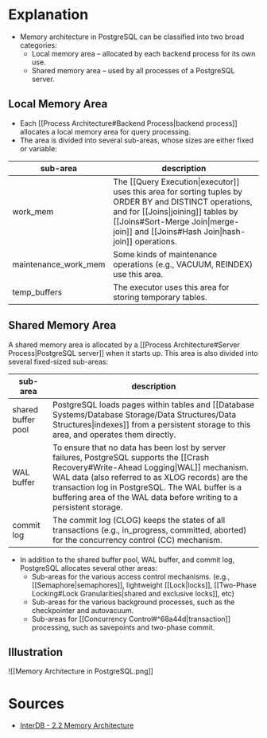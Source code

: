 # Explanation
- Memory architecture in PostgreSQL can be classified into two broad categories:
	- Local memory area – allocated by each backend process for its own use.
	- Shared memory area – used by all processes of a PostgreSQL server.

## Local Memory Area
- Each [[Process Architecture#Backend Process|backend process]] allocates a local memory area for query processing.
- The area is divided into several sub-areas, whose sizes are either fixed or variable:

| sub-area             | description                                                                                                                                                                                                                        |
| -------------------- | ---------------------------------------------------------------------------------------------------------------------------------------------------------------------------------------------------------------------------------- |
| work_mem             | The [[Query Execution\|executor]] uses this area for sorting tuples by ORDER BY and DISTINCT operations, and for [[Joins\|joining]] tables by [[Joins#Sort-Merge Join\|merge-join]] and [[Joins#Hash Join\|hash-join]] operations. |
| maintenance_work_mem | Some kinds of maintenance operations (e.g., VACUUM, REINDEX) use this area.                                                                                                                                                        |
| temp_buffers         | The executor uses this area for storing temporary tables.                                                                                                                                                                          |

## Shared Memory Area
A shared memory area is allocated by a [[Process Architecture#Server Process|PostgreSQL server]] when it starts up.
This area is also divided into several fixed-sized sub-areas:

| sub-area           | description                                                                                                                                                                                                                                                                                                           |
| ------------------ | --------------------------------------------------------------------------------------------------------------------------------------------------------------------------------------------------------------------------------------------------------------------------------------------------------------------- |
| shared buffer pool | PostgreSQL loads pages within tables and [[Database Systems/Database Storage/Data Structures/Data Structures\|indexes]] from a persistent storage to this area, and operates them directly.                                                                                                                           |
| WAL buffer         | To ensure that no data has been lost by server failures, PostgreSQL supports the [[Crash Recovery#Write-Ahead Logging\|WAL]] mechanism. WAL data (also referred to as XLOG records) are the transaction log in PostgreSQL. The WAL buffer is a buffering area of the WAL data before writing to a persistent storage. |
| commit log         | The commit log (CLOG) keeps the states of all transactions (e.g., in_progress, committed, aborted) for the concurrency control (CC) mechanism.                                                                                                                                                                        |

- In addition to the shared buffer pool, WAL buffer, and commit log, PostgreSQL allocates several other areas:
	- Sub-areas for the various access control mechanisms. (e.g., [[Semaphore|semaphores]], lightweight [[Lock|locks]], [[Two-Phase Locking#Lock Granularities|shared and exclusive locks]], etc)
	- Sub-areas for the various background processes, such as the checkpointer and autovacuum.
	- Sub-areas for [[Concurrency Control#^68a44d|transaction]] processing, such as savepoints and two-phase commit.

## Illustration
![[Memory Architecture in PostgreSQL.png]]

# Sources
- [InterDB - 2.2 Memory Architecture](https://www.interdb.jp/pg/pgsql02/02.html)
